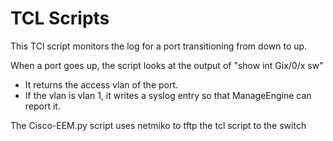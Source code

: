 # TCL Scripts
This TCl script monitors the log for a port transitioning from down to up.

When a port goes up, the script looks at the output of "show int Gix/0/x sw"
* It returns the access vlan of the port. 
* If the vlan is vlan 1, it writes a syslog entry so that ManageEngine can report it.

The Cisco-EEM.py script uses netmiko to tftp the tcl script to the switch
